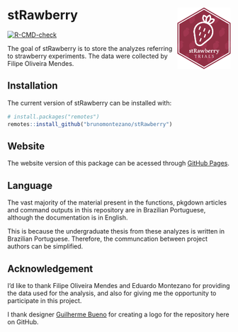 
<!-- README.md is generated from README.Rmd. Please edit that file -->

# stRawberry <a href='https://github.com/brunomontezano/stRawberry/'><img src='man/figures/logo.png' align="right" height="139" /></a>

<!-- badges: start -->

[![R-CMD-check](https://github.com/brunomontezano/stRawberry/workflows/R-CMD-check/badge.svg)](https://github.com/brunomontezano/stRawberry/actions)
<!-- badges: end -->

The goal of stRawberry is to store the analyzes referring to strawberry
experiments. The data were collected by Filipe Oliveira Mendes.

## Installation

The current version of stRawberry can be installed with:

``` r
# install.packages("remotes")
remotes::install_github("brunomontezano/stRawberry")
```

## Website

The website version of this package can be acessed through [GitHub
Pages](https://brunomontezano.github.io/stRawberry/).

## Language

The vast majority of the material present in the functions, pkgdown
articles and command outputs in this repository are in Brazilian
Portuguese, although the documentation is in English.

This is because the undergraduate thesis from these analyzes is written
in Brazilian Portuguese. Therefore, the communcation between project
authors can be simplified.

## Acknowledgement

I’d like to thank Filipe Oliveira Mendes and Eduardo Montezano for
providing the data used for the analysis, and also for giving me the
opportunity to participate in this project.

I thank designer [Guilherme
Bueno](https://guilhermebuenodesign.github.io/) for creating a logo for
the repository here on GitHub.
